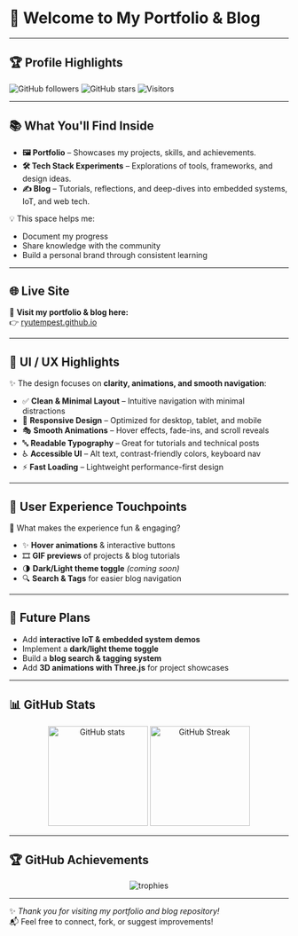 # 👋 Welcome to My Portfolio & Blog  

---

## 🏆 Profile Highlights
![GitHub followers](https://img.shields.io/github/followers/ryutempest?style=for-the-badge&logo=github)
![GitHub stars](https://img.shields.io/github/stars/ryutempest?style=for-the-badge&logo=github)
![Visitors](https://komarev.com/ghpvc/?username=ryutempest&label=Profile%20Views&color=blue&style=for-the-badge)

---

## 📚 What You'll Find Inside
- **🖼️ Portfolio** – Showcases my projects, skills, and achievements.  
- **🛠️ Tech Stack Experiments** – Explorations of tools, frameworks, and design ideas.  
- **✍️ Blog** – Tutorials, reflections, and deep-dives into embedded systems, IoT, and web tech.  

💡 This space helps me:
- Document my progress  
- Share knowledge with the community  
- Build a personal brand through consistent learning  

---

## 🌐 Live Site
🔗 **Visit my portfolio & blog here:**  
👉 [ryutempest.github.io](https://ryutempest.github.io)

---

## 🎨 UI / UX Highlights
✨ The design focuses on **clarity, animations, and smooth navigation**:  

- ✅ **Clean & Minimal Layout** – Intuitive navigation with minimal distractions  
- 📱 **Responsive Design** – Optimized for desktop, tablet, and mobile  
- 🎭 **Smooth Animations** – Hover effects, fade-ins, and scroll reveals  
- 🔤 **Readable Typography** – Great for tutorials and technical posts  
- ♿ **Accessible UI** – Alt text, contrast-friendly colors, keyboard nav  
- ⚡ **Fast Loading** – Lightweight performance-first design  

---

## 🧩 User Experience Touchpoints
🎉 What makes the experience fun & engaging?  

- ✨ **Hover animations** & interactive buttons  
- 🎞️ **GIF previews** of projects & blog tutorials  
- 🌗 **Dark/Light theme toggle** _(coming soon)_  
- 🔍 **Search & Tags** for easier blog navigation  

---

## 🚀 Future Plans
- Add **interactive IoT & embedded system demos**  
- Implement a **dark/light theme toggle**  
- Build a **blog search & tagging system**  
- Add **3D animations with Three.js** for project showcases  

---

## 📊 GitHub Stats
<p align="center">
  <img src="https://github-readme-stats.vercel.app/api?username=ryutempest&show_icons=true&theme=radical" alt="GitHub stats" height="180"/>
  <img src="https://github-readme-streak-stats.herokuapp.com/?user=ryutempest&theme=radical" alt="GitHub Streak" height="180"/>
</p>  

---

## 🏆 GitHub Achievements
<p align="center">
  <img src="https://github-profile-trophy.vercel.app/?username=ryutempest&theme=onedark&no-frame=true&margin-w=5&row=1" alt="trophies"/>
</p>

---

✨ _Thank you for visiting my portfolio and blog repository!_  
📬 Feel free to connect, fork, or suggest improvements!  
